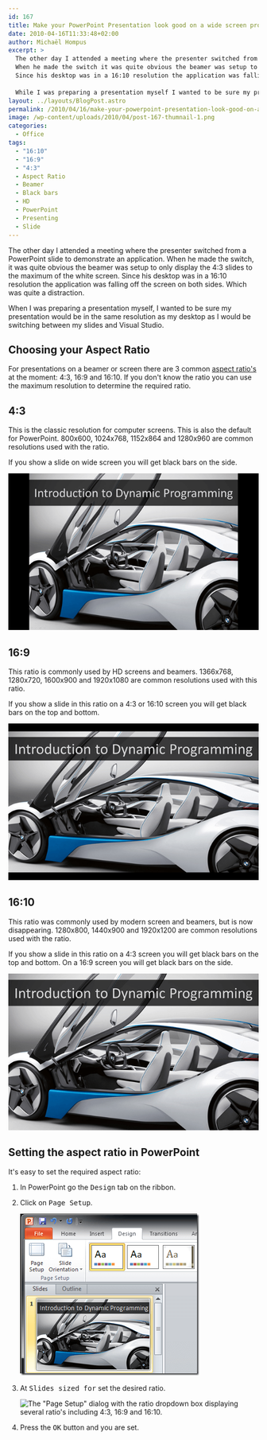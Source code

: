 ```yaml
---
id: 167
title: Make your PowerPoint Presentation look good on a wide screen projector
date: 2010-04-16T11:33:48+02:00
author: Michaël Hompus
excerpt: >
  The other day I attended a meeting where the presenter switched from a PowerPoint slide to demonstrate an application.
  When he made the switch it was quite obvious the beamer was setup to only display the 4:3 slides to the maximum of the white screen.
  Since his desktop was in a 16:10 resolution the application was falling of the screen on both sides.

  While I was preparing a presentation myself I wanted to be sure my presentation would be in the same resolution as my desktop as I would be switching between my slides and Visual Studio.
layout: ../layouts/BlogPost.astro
permalink: /2010/04/16/make-your-powerpoint-presentation-look-good-on-a-wide-screen-projector/
image: /wp-content/uploads/2010/04/post-167-thumnail-1.png
categories:
  - Office
tags:
  - "16:10"
  - "16:9"
  - "4:3"
  - Aspect Ratio
  - Beamer
  - Black bars
  - HD
  - PowerPoint
  - Presenting
  - Slide
---
```


The other day I attended a meeting where the presenter switched from a PowerPoint slide to demonstrate an application.
When he made the switch, it was quite obvious the beamer was setup to only display the 4:3 slides to the maximum of the white screen.
Since his desktop was in a 16:10 resolution the application was falling off the screen on both sides. Which was quite a distraction.

When I was preparing a presentation myself, I wanted to be sure my presentation would be in the same resolution as my desktop as I would be switching between my slides and Visual Studio.

<!--more-->

## Choosing your Aspect Ratio

For presentations on a beamer or screen there are 3 common [aspect ratio's](<https://en.wikipedia.org/wiki/Aspect_ratio_(image)>) at the moment: 4:3, 16:9 and 16:10.
If you don't know the ratio you can use the maximum resolution to determine the required ratio.

## 4:3

This is the classic resolution for computer screens.
This is also the default for PowerPoint.
800x600, 1024x768, 1152x864 and 1280x960 are common resolutions used with the ratio.

If you show a slide on wide screen you will get black bars on the side.

![A PowerPoint slide with a 4:3 ratio shows black bars on the side using a 16:10 screen.](/wp-content/uploads/2010/04/4-3-slide-on-16-10.png "A 4:3 slide on a 16:10 screen. Showing black bars on the side.")

## 16:9

This ratio is commonly used by HD screens and beamers.
1366x768, 1280x720, 1600x900 and 1920x1080 are common resolutions used with this ratio.

If you show a slide in this ratio on a 4:3 or 16:10 screen you will get black bars on the top and bottom.

![A PowerPoint slide with a 16:9 ratio shows black bars on the top and bottom using a 16:10 screen.](/wp-content/uploads/2010/04/16-9-slide-on-16-10.png "A 16:9 slide on a 16:10 screen. Showing black bars on the top and bottom.")

## 16:10

This ratio was commonly used by modern screen and beamers, but is now disappearing.
1280x800, 1440x900 and 1920x1200 are common resolutions used with the ratio.

If you show a slide in this ratio on a 4:3 screen you will get black bars on the top and bottom.
On a 16:9 screen you will get black bars on the side.

![A PowerPoint slide with a 16:10 ratio shows no black bars on a 16:10 screen.](/wp-content/uploads/2010/04/16-10-slide-on-16-10.png "A 16:10 slide on a 16:10 screen. No black bars showing.")

## Setting the aspect ratio in PowerPoint

It's easy to set the required aspect ratio:

1. In PowerPoint go the <kbd>Design</kbd> tab on the ribbon.
2. Click on <kbd>Page Setup</kbd>.

   ![The PowerPoint application with the "Design" tab selected on the ribbon.](/wp-content/uploads/2010/04/powerpoint-design-tab.png)

3. At <kbd>Slides sized for</kbd> set the desired ratio.

   ![The "Page Setup" dialog with the ratio dropdown box displaying several ratio's including 4:3, 16:9 and 16:10.](/wp-content/uploads/2010/04/image12.png)

4. Press the <kbd>OK</kbd> button and you are set.
